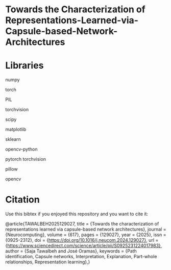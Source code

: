 # Towards the Characterization of Representations-Learned-via-Capsule-based-Network-Architectures

# **Libraries**
 
numpy 

torch

PIL 

torchvision 

scipy 

matplotlib 

sklearn 

opencv-python

pytorch torchvision

pillow

opencv


# **Citation**
Use this bibtex if you enjoyed this repository and you want to cite it:

@article{TAWALBEH2025129027,
title = {Towards the characterization of representations learned via capsule-based network architectures},
journal = {Neurocomputing},
volume = {617},
pages = {129027},
year = {2025},
issn = {0925-2312},
doi = {https://doi.org/10.1016/j.neucom.2024.129027},
url = {https://www.sciencedirect.com/science/article/pii/S0925231224017983},
author = {Saja Tawalbeh and José Oramas},
keywords = {Path identification, Capsule networks, Interpretation, Explanation, Part-whole relationships, Representation learning},}
